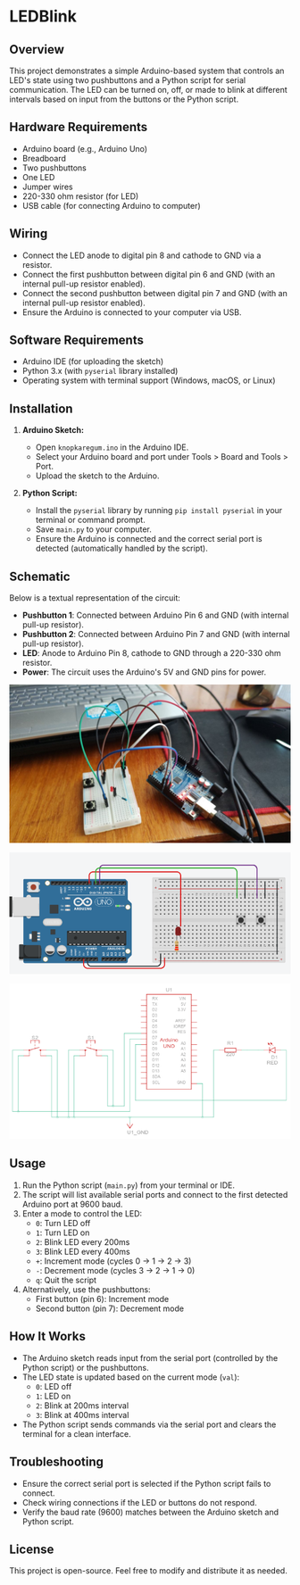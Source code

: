 # LEDBlink

## Overview
This project demonstrates a simple Arduino-based system that controls an LED's state using two pushbuttons and a Python script for serial communication. The LED can be turned on, off, or made to blink at different intervals based on input from the buttons or the Python script.

## Hardware Requirements
- Arduino board (e.g., Arduino Uno)
- Breadboard
- Two pushbuttons
- One LED
- Jumper wires
- 220-330 ohm resistor (for LED)
- USB cable (for connecting Arduino to computer)

## Wiring
- Connect the LED anode to digital pin 8 and cathode to GND via a resistor.
- Connect the first pushbutton between digital pin 6 and GND (with an internal pull-up resistor enabled).
- Connect the second pushbutton between digital pin 7 and GND (with an internal pull-up resistor enabled).
- Ensure the Arduino is connected to your computer via USB.

## Software Requirements
- Arduino IDE (for uploading the sketch)
- Python 3.x (with `pyserial` library installed)
- Operating system with terminal support (Windows, macOS, or Linux)

## Installation
1. **Arduino Sketch:**
   - Open `knopkaregum.ino` in the Arduino IDE.
   - Select your Arduino board and port under Tools > Board and Tools > Port.
   - Upload the sketch to the Arduino.

2. **Python Script:**
   - Install the `pyserial` library by running `pip install pyserial` in your terminal or command prompt.
   - Save `main.py` to your computer.
   - Ensure the Arduino is connected and the correct serial port is detected (automatically handled by the script).

## Schematic

Below is a textual representation of the circuit:

- **Pushbutton 1**: Connected between Arduino Pin 6 and GND (with internal pull-up resistor).
- **Pushbutton 2**: Connected between Arduino Pin 7 and GND (with internal pull-up resistor).
- **LED**: Anode to Arduino Pin 8, cathode to GND through a 220-330 ohm resistor.
- **Power**: The circuit uses the Arduino's 5V and GND pins for power.

![Scheme](img/1.png)

![Scheme](img/2.png)

![Scheme](img/3.png)

## Usage
1. Run the Python script (`main.py`) from your terminal or IDE.
2. The script will list available serial ports and connect to the first detected Arduino port at 9600 baud.
3. Enter a mode to control the LED:
   - `0`: Turn LED off
   - `1`: Turn LED on
   - `2`: Blink LED every 200ms
   - `3`: Blink LED every 400ms
   - `+`: Increment mode (cycles 0 → 1 → 2 → 3)
   - `-`: Decrement mode (cycles 3 → 2 → 1 → 0)
   - `q`: Quit the script
4. Alternatively, use the pushbuttons:
   - First button (pin 6): Increment mode
   - Second button (pin 7): Decrement mode

## How It Works
- The Arduino sketch reads input from the serial port (controlled by the Python script) or the pushbuttons.
- The LED state is updated based on the current mode (`val`):
  - `0`: LED off
  - `1`: LED on
  - `2`: Blink at 200ms interval
  - `3`: Blink at 400ms interval
- The Python script sends commands via the serial port and clears the terminal for a clean interface.

## Troubleshooting
- Ensure the correct serial port is selected if the Python script fails to connect.
- Check wiring connections if the LED or buttons do not respond.
- Verify the baud rate (9600) matches between the Arduino sketch and Python script.

## License
This project is open-source. Feel free to modify and distribute it as needed.